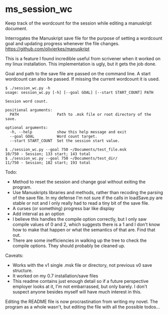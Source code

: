 # ms_session_wc
Keep track of the wordcount for the session while editing a manuskript document.


Interrogates the Manuskript save file for the purpose of setting a wordcount goal and updating progress whenever the file changes. 
https://github.com/olivierkes/manuskript

This is a feature I found incredible useful from scrivener when it worked on my linux installation.  This implementation is ugly, but it gets the job done. 

Goal and path to the save file are passed on the command line. A start wordcount can also be passed.  If missing the current wordcount it is used.  

```
$ ./session_wc.py -h
usage: session_wc.py [-h] [--goal GOAL] [--start START_COUNT] PATH

Session word count.

positional arguments:
  PATH                 Path to .msk file or root directory of the save.

optional arguments:
  -h, --help           show this help message and exit
  --goal GOAL          Word count target.
  --start START_COUNT  Set the session start value.

$ ./session_wc.py --goal 750 ~/Documents/test_file.msk 
10/750 - Session; 133 start; 143 total 
$ ./session_wc.py --goal 750 ~/Documents/test_dir/
11/750 - Session; 182 start; 193 total 
```

Todo: 

* Method to reset the session and change goal without exiting the program.
* Use Manuskripts libraries and methods, rather than recoding the parsing of the save file.  In my defense I'm not sure if the calls in loadSave.py are stable or not and I only really had to read a tiny bit of the save file.  
* A curses (or something) progress bar like display
* Add interval as an option
* I believe this handles the compile option correctly, but I only saw compile values of 0 and 2, which suggests there is a 1 and I don't know how to make that happen or what the semantics of that are.  Find that out. 
* There are some inefficiencies in walking up the tree to check the compile options.  They should probably be cleaned up.  

Caveats:

* Works with the v1 single .msk file or directory, not previous v0 save structure.
* It worked on my 0.7 installation/save files
* This readme contains just enough detail so if a future perspective employer looks at it, I'm not embarrassed, but only barely.  I don't suspect anyone besides myself will have much interest in this. 

Editing the README file is now procrastination from writing my novel.  The program as a whole wasn't, but editing the file with all the possible todos...
